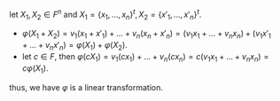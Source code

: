 let $X_1,X_2\in F^n$ and $X_1=\{x_1,\dots,x_n\}^t,X_2=\{x'_1,\dots,x'_n\}^t$.
- $\varphi(X_1+X_2)=v_1(x_1+x'_1)+\dots+v_n(x_n+x'_n)=(v_1x_1+\dots+v_nx_n)+(v_1x'_1+\dots+v_nx'_n)=\varphi(X_1)+\varphi(X_2)$.
- let $c\in F$, then $\varphi(cX_1)=v_1(cx_1)+\dots+v_n(cx_n)=c(v_1x_1+\dots+v_nx_n)=c\varphi(X_1)$.

thus, we have $\varphi$ is a linear transformation.